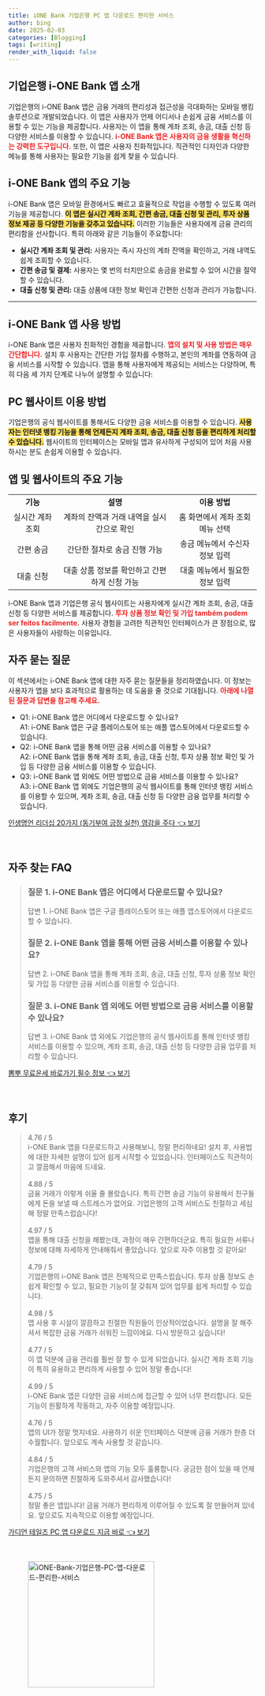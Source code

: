 ```yaml
---
title: iONE Bank 기업은행 PC 앱 다운로드 편리한 서비스
author: bing
date: 2025-02-03
categories: [Blogging]
tags: [writing]
render_with_liquid: false
---
```



<h2 id='기업은행-i-ONE-Bank-앱-소개'>기업은행 i-ONE Bank 앱 소개</h2>

<p>기업은행의 i-ONE Bank 앱은 금융 거래의 편리성과 접근성을 극대화하는 모바일 뱅킹 솔루션으로 개발되었습니다. 이 앱은 사용자가 언제 어디서나 손쉽게 금융 서비스를 이용할 수 있는 기능을 제공합니다. 사용자는 이 앱을 통해 계좌 조회, 송금, 대출 신청 등 다양한 서비스를 이용할 수 있습니다. <b><span style="color: #ee2323;">i-ONE Bank 앱은 사용자의 금융 생활을 혁신하는 강력한 도구입니다.</span></b> 또한, 이 앱은 사용자 친화적입니다. 직관적인 디자인과 다양한 메뉴를 통해 사용자는 필요한 기능을 쉽게 찾을 수 있습니다.</p>

<h2 id='i-ONE-Bank-앱의-주요-기능'>i-ONE Bank 앱의 주요 기능</h2>

<p>i-ONE Bank 앱은 모바일 환경에서도 빠르고 효율적으로 작업을 수행할 수 있도록 여러 기능을 제공합니다. <b><span style="background-color: #ffe066;">이 앱은 실시간 계좌 조회, 간편 송금, 대출 신청 및 관리, 투자 상품 정보 제공 등 다양한 기능을 갖추고 있습니다.</span></b> 이러한 기능들은 사용자에게 금융 관리의 편리함을 선사합니다. 특히 아래와 같은 기능들이 주요합니다:</p>

<ul>
    <li><b>실시간 계좌 조회 및 관리:</b> 사용자는 즉시 자신의 계좌 잔액을 확인하고, 거래 내역도 쉽게 조회할 수 있습니다.</li>
    <li><b>간편 송금 및 결제:</b> 사용자는 몇 번의 터치만으로 송금을 완료할 수 있어 시간을 절약할 수 있습니다.</li>
    <li><b>대출 신청 및 관리:</b> 대출 상품에 대한 정보 확인과 간편한 신청과 관리가 가능합니다.</li>
</ul>

<hr />

<h2 id='i-ONE-Bank-앱-사용-방법'>i-ONE Bank 앱 사용 방법</h2>

<p>i-ONE Bank 앱은 사용자 친화적인 경험을 제공합니다. <b><span style="color: #ee2323;">앱의 설치 및 사용 방법은 매우 간단합니다.</span></b> 설치 후 사용자는 간단한 가입 절차를 수행하고, 본인의 계좌를 연동하여 금융 서비스를 시작할 수 있습니다. 앱을 통해 사용자에게 제공되는 서비스는 다양하며, 특히 다음 세 가지 단계로 나누어 설명할 수 있습니다:</p>

<h2 id='PC-웹사이트-이용-방법'>PC 웹사이트 이용 방법</h2>

<p>기업은행의 공식 웹사이트를 통해서도 다양한 금융 서비스를 이용할 수 있습니다. <b><span style="background-color: #ffe066;">사용자는 인터넷 뱅킹 기능을 통해 언제든지 계좌 조회, 송금, 대출 신청 등을 편리하게 처리할 수 있습니다.</span></b> 웹사이트의 인터페이스는 모바일 앱과 유사하게 구성되어 있어 처음 사용하시는 분도 손쉽게 이용할 수 있습니다.</p>

<h2 id='앱-및-웹사이트의-주요-기능'>앱 및 웹사이트의 주요 기능</h2>

<table>
    <tr>
        <td style="text-align: center; height: 17px;"><b>기능</b></td>
        <td style="text-align: center; height: 17px;"><b>설명</b></td>
        <td style="text-align: center; height: 17px;"><b>이용 방법</b></td>
    </tr>
    <tr>
        <td style="text-align: center; height: 17px;">실시간 계좌 조회</td>
        <td style="text-align: center; height: 17px;">계좌의 잔액과 거래 내역을 실시간으로 확인</td>
        <td style="text-align: center; height: 17px;">홈 화면에서 계좌 조회 메뉴 선택</td>
    </tr>
    <tr>
        <td style="text-align: center; height: 17px;">간편 송금</td>
        <td style="text-align: center; height: 17px;">간단한 절차로 송금 진행 가능</td>
        <td style="text-align: center; height: 17px;">송금 메뉴에서 수신자 정보 입력</td>
    </tr>
    <tr>
        <td style="text-align: center; height: 17px;">대출 신청</td>
        <td style="text-align: center; height: 17px;">대출 상품 정보를 확인하고 간편하게 신청 가능</td>
        <td style="text-align: center; height: 17px;">대출 메뉴에서 필요한 정보 입력</td>
    </tr>
</table>

<p>i-ONE Bank 앱과 기업은행 공식 웹사이트는 사용자에게 실시간 계좌 조회, 송금, 대출 신청 등 다양한 서비스를 제공합니다. <b><span style="color: #ee2323;">투자 상품 정보 확인 및 가입 também podem ser feitos facilmente.</span></b> 사용자 경험을 고려한 직관적인 인터페이스가 큰 장점으로, 많은 사용자들이 사랑하는 이유입니다.</p>

<h2 id='자주-묻는-질문'>자주 묻는 질문</h2>

<p>이 섹션에서는 i-ONE Bank 앱에 대한 자주 묻는 질문들을 정리하였습니다. 이 정보는 사용자가 앱을 보다 효과적으로 활용하는 데 도움을 줄 것으로 기대됩니다. <b><span style="color: #ee2323;">아래에 나열된 질문과 답변을 참고해 주세요.</span></b></p>

<ul>
    <li>Q1: i-ONE Bank 앱은 어디에서 다운로드할 수 있나요?<br>A1: i-ONE Bank 앱은 구글 플레이스토어 또는 애플 앱스토어에서 다운로드할 수 있습니다.</li>
    <li>Q2: i-ONE Bank 앱을 통해 어떤 금융 서비스를 이용할 수 있나요?<br>A2: i-ONE Bank 앱을 통해 계좌 조회, 송금, 대출 신청, 투자 상품 정보 확인 및 가입 등 다양한 금융 서비스를 이용할 수 있습니다.</li>
    <li>Q3: i-ONE Bank 앱 외에도 어떤 방법으로 금융 서비스를 이용할 수 있나요?<br>A3: i-ONE Bank 앱 외에도 기업은행의 공식 웹사이트를 통해 인터넷 뱅킹 서비스를 이용할 수 있으며, 계좌 조회, 송금, 대출 신청 등 다양한 금융 업무를 처리할 수 있습니다.</li>
</ul>


<p><a class="click-button" title="인생명언 리더십 20가지 (동기부여 긍정 실천) 영감을 주다" href="https://24nara.github.io/posts/%EC%9D%B8%EC%83%9D%EB%AA%85%EC%96%B8-%EB%A6%AC%EB%8D%94%EC%8B%AD-20%EA%B0%80%EC%A7%80-(%EB%8F%99%EA%B8%B0%EB%B6%80%EC%97%AC-%EA%B8%8D%EC%A0%95-%EC%8B%A4%EC%B2%9C)-%EC%98%81%EA%B0%90%EC%9D%84-%EC%A3%BC%EB%8B%A4/" rel="dofollow">인생명언 리더십 20가지 (동기부여 긍정 실천) 영감을 주다 👈 보기</a></p><br>
<h2 id='자주_찾는_FAQ'>자주 찾는 FAQ</h2>
<div itemscope="" itemtype="https://schema.org/FAQPage"> 
<blockquote> 
<div itemscope="" itemprop="mainEntity" itemtype="https://schema.org/Question"> 
<h3 itemprop="name">질문 1. i-ONE Bank 앱은 어디에서 다운로드할 수 있나요?</h3> 
<div itemscope="" itemprop="acceptedAnswer" itemtype="https://schema.org/Answer"> 
<span itemprop="text"> 
<p>답변 1. i-ONE Bank 앱은 구글 플레이스토어 또는 애플 앱스토어에서 다운로드할 수 있습니다.</p> 
</span> 
</div> 
</div> 
<div itemscope="" itemprop="mainEntity" itemtype="https://schema.org/Question"> 
<h3 itemprop="name">질문 2. i-ONE Bank 앱을 통해 어떤 금융 서비스를 이용할 수 있나요?</h3> 
<div itemscope="" itemprop="acceptedAnswer" itemtype="https://schema.org/Answer"> 
<span itemprop="text"> 
<p>답변 2. i-ONE Bank 앱을 통해 계좌 조회, 송금, 대출 신청, 투자 상품 정보 확인 및 가입 등 다양한 금융 서비스를 이용할 수 있습니다.</p> 
</span> 
</div> 
</div> 
<div itemscope="" itemprop="mainEntity" itemtype="https://schema.org/Question"> 
<h3 itemprop="name">질문 3. i-ONE Bank 앱 외에도 어떤 방법으로 금융 서비스를 이용할 수 있나요?</h3> 
<div itemscope="" itemprop="acceptedAnswer" itemtype="https://schema.org/Answer"> 
<span itemprop="text"> 
<p>답변 3. i-ONE Bank 앱 외에도 기업은행의 공식 웹사이트를 통해 인터넷 뱅킹 서비스를 이용할 수 있으며, 계좌 조회, 송금, 대출 신청 등 다양한 금융 업무를 처리할 수 있습니다.</p> 
</span> 
</div> 
</div> 
</blockquote> 
</div>
<p><a class="click-button" title="뽐뿌 무료운세 바로가기 필수 정보" href="https://24nara.github.io/posts/%EB%BD%90%EB%BF%8C-%EB%AC%B4%EB%A3%8C%EC%9A%B4%EC%84%B8-%EB%B0%94%EB%A1%9C%EA%B0%80%EA%B8%B0-%ED%95%84%EC%88%98-%EC%A0%95%EB%B3%B4/" rel="dofollow">뽐뿌 무료운세 바로가기 필수 정보 👈 보기</a></p><br>
<h2 id='후기'>후기</h2>
<div itemscope itemtype="https://schema.org/Product">
  <blockquote>
  <div itemprop="review" itemscope itemtype="https://schema.org/Review">
      <div itemprop="reviewRating" itemscope itemtype="https://schema.org/Rating"> <span itemprop="ratingValue">4.76</span> / <span itemprop="bestRating">5</span> </div>
      <span itemprop="reviewBody">i-ONE Bank 앱을 다운로드하고 사용해보니, 정말 편리하네요! 설치 후, 사용법에 대한 자세한 설명이 있어 쉽게 시작할 수 있었습니다. 인터페이스도 직관적이고 깔끔해서 마음에 드네요.</span>
  </div>
  <br>
  <div itemprop="review" itemscope itemtype="https://schema.org/Review">
      <div itemprop="reviewRating" itemscope itemtype="https://schema.org/Rating"> <span itemprop="ratingValue">4.88</span> / <span itemprop="bestRating">5</span> </div>
      <span itemprop="reviewBody">금융 거래가 이렇게 쉬울 줄 몰랐습니다. 특히 간편 송금 기능이 유용해서 친구들에게 돈을 보낼 때 스트레스가 없어요. 기업은행의 고객 서비스도 친절하고 세심해 정말 만족스럽습니다!</span>
  </div>
  <br>
  <div itemprop="review" itemscope itemtype="https://schema.org/Review">
      <div itemprop="reviewRating" itemscope itemtype="https://schema.org/Rating"> <span itemprop="ratingValue">4.97</span> / <span itemprop="bestRating">5</span> </div>
      <span itemprop="reviewBody">앱을 통해 대출 신청을 해봤는데, 과정이 매우 간편하더군요. 특히 필요한 서류나 정보에 대해 자세하게 안내해줘서 좋았습니다. 앞으로 자주 이용할 것 같아요!</span>
  </div>
  <br>
  <div itemprop="review" itemscope itemtype="https://schema.org/Review">
      <div itemprop="reviewRating" itemscope itemtype="https://schema.org/Rating"> <span itemprop="ratingValue">4.79</span> / <span itemprop="bestRating">5</span> </div>
      <span itemprop="reviewBody">기업은행의 i-ONE Bank 앱은 전체적으로 만족스럽습니다. 투자 상품 정보도 손쉽게 확인할 수 있고, 필요한 기능이 잘 갖춰져 있어 업무를 쉽게 처리할 수 있습니다.</span>
  </div>
  <br>
  <div itemprop="review" itemscope itemtype="https://schema.org/Review">
      <div itemprop="reviewRating" itemscope itemtype="https://schema.org/Rating"> <span itemprop="ratingValue">4.98</span> / <span itemprop="bestRating">5</span> </div>
      <span itemprop="reviewBody">앱 사용 후 시설이 깔끔하고 친절한 직원들이 인상적이었습니다. 설명을 잘 해주셔서 복잡한 금융 거래가 쉬워진 느낌이에요. 다시 방문하고 싶습니다!</span>
  </div>
  <br>
  <div itemprop="review" itemscope itemtype="https://schema.org/Review">
      <div itemprop="reviewRating" itemscope itemtype="https://schema.org/Rating"> <span itemprop="ratingValue">4.77</span> / <span itemprop="bestRating">5</span> </div>
      <span itemprop="reviewBody">이 앱 덕분에 금융 관리를 훨씬 잘 할 수 있게 되었습니다. 실시간 계좌 조회 기능이 특히 유용하고 편리하게 사용할 수 있어 정말 좋습니다!</span>
  </div>
  <br>
  <div itemprop="review" itemscope itemtype="https://schema.org/Review">
      <div itemprop="reviewRating" itemscope itemtype="https://schema.org/Rating"> <span itemprop="ratingValue">4.99</span> / <span itemprop="bestRating">5</span> </div>
      <span itemprop="reviewBody">i-ONE Bank 앱은 다양한 금융 서비스에 접근할 수 있어 너무 편리합니다. 모든 기능이 원활하게 작동하고, 자주 이용할 예정입니다.</span>
  </div>
  <br>
  <div itemprop="review" itemscope itemtype="https://schema.org/Review">
      <div itemprop="reviewRating" itemscope itemtype="https://schema.org/Rating"> <span itemprop="ratingValue">4.76</span> / <span itemprop="bestRating">5</span> </div>
      <span itemprop="reviewBody">앱의 UI가 정말 멋지네요. 사용하기 쉬운 인터페이스 덕분에 금융 거래가 한층 더 수월합니다. 앞으로도 계속 사용할 것 같습니다.</span>
  </div>
  <br>
  <div itemprop="review" itemscope itemtype="https://schema.org/Review">
      <div itemprop="reviewRating" itemscope itemtype="https://schema.org/Rating"> <span itemprop="ratingValue">4.84</span> / <span itemprop="bestRating">5</span> </div>
      <span itemprop="reviewBody">기업은행의 고객 서비스와 앱의 기능 모두 훌륭합니다. 궁금한 점이 있을 때 언제든지 문의하면 친절하게 도와주셔서 감사했습니다!</span>
  </div>
  <br>
  <div itemprop="review" itemscope itemtype="https://schema.org/Review">
      <div itemprop="reviewRating" itemscope itemtype="https://schema.org/Rating"> <span itemprop="ratingValue">4.75</span> / <span itemprop="bestRating">5</span> </div>
      <span itemprop="reviewBody">정말 좋은 앱입니다! 금융 거래가 편리하게 이루어질 수 있도록 잘 만들어져 있네요. 앞으로도 지속적으로 이용할 예정입니다.</span>
  </div>
  </blockquote>
</div>
<p><a class="click-button" title="가디언 테일즈 PC 앱 다운로드 지금 바로" href="https://24nara.github.io/posts/%EA%B0%80%EB%94%94%EC%96%B8-%ED%85%8C%EC%9D%BC%EC%A6%88-PC-%EC%95%B1-%EB%8B%A4%EC%9A%B4%EB%A1%9C%EB%93%9C-%EC%A7%80%EA%B8%88-%EB%B0%94%EB%A1%9C/" rel="dofollow">가디언 테일즈 PC 앱 다운로드 지금 바로 👈 보기</a></p><br>
<figure class="image"><img src="https://24nara.github.io/assets/img/thumbnail/iONE-Bank-기업은행-PC-앱-다운로드-편리한-서비스.webp" alt="iONE-Bank-기업은행-PC-앱-다운로드-편리한-서비스" width="256" height="256"></figure>